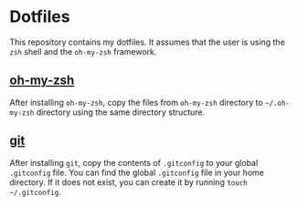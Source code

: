 # Dotfiles

This repository contains my dotfiles. It assumes that the user is using the `zsh` shell and the `oh-my-zsh` framework.

## [oh-my-zsh](https://ohmyz.sh/)

After installing `oh-my-zsh`, copy the files from `oh-my-zsh` directory to `~/.oh-my-zsh` directory using the same directory structure.

## [git](https://git-scm.com/)

After installing `git`, copy the contents of `.gitconfig` to your global `.gitconfig` file. You can find the global `.gitconfig` file in your home directory. If it does not exist, you can create it by running `touch ~/.gitconfig`.